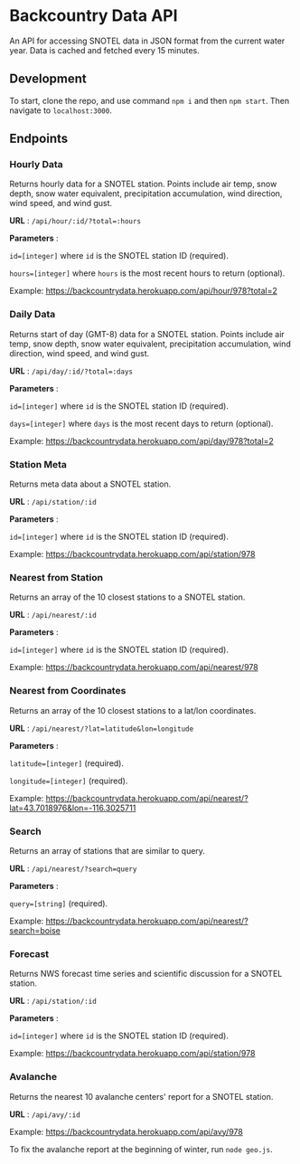 # Backcountry Data API

An API for accessing SNOTEL data in JSON format from the current water year. Data is cached and fetched every 15 minutes.

## Development

To start, clone the repo, and use command `npm i` and then `npm start`. Then navigate to `localhost:3000`.

## Endpoints

### Hourly Data

Returns hourly data for a SNOTEL station. Points include air temp, snow depth, snow water equivalent, precipitation accumulation, wind direction, wind speed, and wind gust.

**URL** : `/api/hour/:id/?total=:hours`

**Parameters** : 

`id=[integer]` where `id` is the SNOTEL station ID (required).

`hours=[integer]` where `hours` is the most recent hours to return (optional).

Example: https://backcountrydata.herokuapp.com/api/hour/978?total=2

### Daily Data

Returns start of day (GMT-8) data for a SNOTEL station. Points include air temp, snow depth, snow water equivalent, precipitation accumulation, wind direction, wind speed, and wind gust.

**URL** : `/api/day/:id/?total=:days`

**Parameters** : 

`id=[integer]` where `id` is the SNOTEL station ID (required).

`days=[integer]` where `days` is the most recent days to return (optional).

Example: https://backcountrydata.herokuapp.com/api/day/978?total=2

### Station Meta

Returns meta data about a SNOTEL station.

**URL** : `/api/station/:id`

**Parameters** : 

`id=[integer]` where `id` is the SNOTEL station ID (required).

Example: https://backcountrydata.herokuapp.com/api/station/978

### Nearest from Station

Returns an array of the 10 closest stations to a SNOTEL station.

**URL** : `/api/nearest/:id`

**Parameters** : 

`id=[integer]` where `id` is the SNOTEL station ID (required).

Example: https://backcountrydata.herokuapp.com/api/nearest/978

### Nearest from Coordinates

Returns an array of the 10 closest stations to a lat/lon coordinates.

**URL** : `/api/nearest/?lat=latitude&lon=longitude`

**Parameters** : 

`latitude=[integer]` (required).

`longitude=[integer]` (required).

Example: https://backcountrydata.herokuapp.com/api/nearest/?lat=43.7018976&lon=-116.3025711

### Search

Returns an array of stations that are similar to query.

**URL** : `/api/nearest/?search=query`

**Parameters** : 

`query=[string]` (required).

Example: https://backcountrydata.herokuapp.com/api/nearest/?search=boise

### Forecast

Returns NWS forecast time series and scientific discussion for a SNOTEL station.

**URL** : `/api/station/:id`

**Parameters** : 

`id=[integer]` where `id` is the SNOTEL station ID (required).

Example: https://backcountrydata.herokuapp.com/api/station/978

### Avalanche

Returns the nearest 10 avalanche centers' report for a SNOTEL station.

**URL** : `/api/avy/:id`


Example: https://backcountrydata.herokuapp.com/api/avy/978

To fix the avalanche report at the beginning of winter, run `node geo.js`.